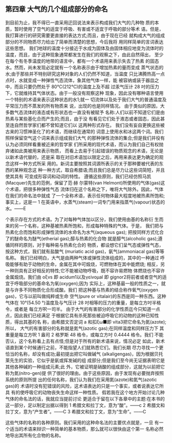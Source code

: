 ## 第四章 大气的几个组成部分的命名

到目前为止，我不得已一直采用迂回说法来表示构成我们大气的几种物
 质的本质，暂时使用了空气的适宜于呼吸、有害或不适宜于呼吸的部分等术
 语。但是，我打算进行的研究需要更直接的表达方式;而且，由于现在已经
 就构成大气的组成部分的不同物质尽力给出了简单而清楚的思想，今后我将
 用同样简单的言词表达这些思想。
我们地球的温度十分接近于水成为固体及由固体相应地变为流体时的 温度，而且，由于这种现象通常都发生在我们的观察之下，由此自然得出， 至少在每个有冬季温度的地带的语言中，都有一个术语用来表示失去了热素 的固态水。然而，尚未发现必定就有一个名称表示由于增加热素的量而变成 蒸气状态的水;由于那些并不特别研究这种对象的人们仍然不知道，当温度 只比沸腾热高一点点时，水就变成一种弹性气态流体，象其他气体一样，能 被容纳或装于器皿之中，而且只要仍然处于 80°C(212°C)的温度上及不超 过汞气压计 28 吋的压力下，它就维持其气体状态。由于一般没有观察这种 现象，因此没有哪种语言使用一个特别的术语来表示这种状态的水1;就一 切流体以及处于我们大气的普通温度及平常压力而不蒸发的所有物质来 说，出现的也是同样情况。
   由于类似的原因，大多数气态流体的液态或有形状态也一直没有被赋予
 名称:人们以前不知道它们是由热素与某些基化合而产生的;而且，由于没
 有看见它们处于液态或者固态，因此甚至连自然哲学家们都不曾知道它们以
 这两种形式存在。
我们没有妄自更换这些被古来的习惯神圣化了的术语，而继续在通常的 词意上使用水和冰这两个词。我们照样保留空气这个词来表示组成我们大气 的那种弹性流体的集合;但是我们并役有认为必须同样看重被近来的哲学家 们所采用的现代术语，而认为我们自己有权抛弃诸如此类被用来表示物质， 而看上去易于引起错误的物质观念的术语，无论是以新术语代替的，还是采 取在对旧术语加以限定之后，再用来表达更为确定的观念这样一种方式所采 用的。新词主要按照其词源所表示的关于那种要被代表的东西的某种观念这 种一种方式，取自希腊语;而且我们总是尽力让这些词简短，并且使其具有 可变成形容词和动词的特性。
遵循这些原则，我们已经仿照马凯(Macquer)先生的范例，保留了范·赫 尔蒙特(van Helmont)所使用的气体(gas)这个术语，把很多种弹性气态 流体归在这个名称之下，唯将大气除外。因此，气体在我们的命名法中就成 了一个全称术语，表示任何物体最大程度地被热素所饱和;事实上，这是一
1 在英语中，水蒸气(steam)一词专门用来指蒸气(vapour)状态的水。——E
 
个表示存在方式的术语。为了对每种气体加以区分，我们使用由基的名称衍 生而来的另一个名称，这种基被热素所饱和，形成每种特殊的气体。于是， 我们把与热素化合而饱和形成弹性流体的水命名为水气(aqueous gas); 把按同样方式化合了的醚命名为醚气(etherial gas);醇与热素的化合物 就是醇气(alcoholic gas);遵循同样的原则，对于每种易与热素化合的 物质，都设想它们呈气态或弹性气态，按这种方式，我们就有盐酸气 (muriatic acid gas)，氨气(ammoniacal gas)等等名称。
我们已经明白，大气是由两种气体或弹性流体组成的，其中的一种通过 呼吸能够有助于动物的生命，金属在其中可煅烧，可燃物体在其中能燃烧; 相反，另一种则具有正好相反的特性;它不能被动物呼吸，既不容许易燃物 体燃烧也不容许金属煅烧。我们由 oξvs 即 acidum1以及γεivoμal 即 gignor2将前者或者空气的适宜于呼吸部分的基命名为氧(oxygen);因为 实际上，这种基最一般的性质之一，就是与许多不同物质化合形成酸。我们 把这种基与热素的结合称作氧气(oxygen gas)，它与以前叫做纯粹或生命 空气(pure or vitalair)的东西是同一种东西。这种气体在 10°(54.50 °)温度及与气压计 28 吋相等的压力的重量，是每立方吋半格令，或者是 每立方呎一司半。
由于大气的有害部分的化学性质迄今只知道一点点，因此我们已经满足 于根据它具有杀死那些被迫呼吸它的动物的这种已知性质，得出其基的名 称，由希腊文否定词 a 和扣ξω■即 vita3把它命名为氮(azote);所以， 大气的有害部分的名称就是氮气(azotic gas);在同样温度和同样压力下 其重量是每立方呎 1 盎司 2 格罗斯 48 格令，或每立方吋 0.4444 格令。我们 不能否认，这个名称看上去有点怪;但是对于所有的新术语来说，情况必定 如此，新术语直到某个时候通行之前，不能指望人们就熟悉它们。我们长期 尽力寻找一个更恰当的名称，却没有成功;最初提出把它叫做碱气 (alkaligengas)，因为根据贝托莱先生的实验，它似乎是氨或挥发碱的组 成部分;但是我们至今尚无证据表明它是其他各种碱的一种组成元素;此 外，它被证明是硝酸的组成部分，这就为以前把它称为氮(nitro-gen)提 供了很好的理由。由于这些原因，由于发现有必要抛弃按照系统的原则所提 出的任何名称，我们认为我们在采用氮(azote)和氮气(azotic gas)的 术语时没有犯错误的风险，这术语表达的只是一个事实，或者说表达它所具 有的使呼吸它的动物丧失生命这样一种性质。
   假若我在这个地方开始讨论几种气体的命名法的话，我就应当提前讨论
 更适合于留在以下各章中的主题:在本书的这一部分，足以制定出据以得到
1 希腊文和拉丁文，意为“酸”。——c
2 希腊文和拉丁文，意为“产生者”。——C 3 希腊文和拉丁文，意为“生命”。——C
 
这些气体的名称的各种原则。我们采用的这种命名法的主要优点就是，一旦
有一个适当的术语来辩识一种简单的基本物质，那么就可以很快由这个第一
名称必然地导出其所有化合物的名称。